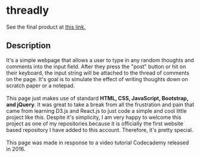 # threadly

See the final product at <a href="https://jeffreyxchan.github.io/threadly/">this link.</a>

## Description
It's a simple webpage that allows a user to type in any random thoughts and comments into the input field. After they press the
"post" button or hit <Enter> on their keyboard, the input string will be attached to the thread of comments on the page.
It's goal is to simulate the effect of writing thoughts down on scratch paper or a notepad.
<br><br>
This page just makes use of standard <b>HTML, CSS, JavaScript, Bootstrap, and jQuery</b>. It was great to take a break from all the frustration and pain that came from learning D3.js and React.js to just code a simple and cool little project like this. Despite it's simplicity, I am very happy to welcome this project as one of my repositories because it is officially the first website based repository I have added to this account. Therefore, it's pretty special.
<br><br>
This page was made in response to a video tutorial Codecademy released in 2016.
